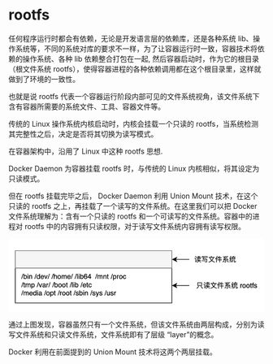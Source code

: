 # rootfs

任何程序运行时都会有依赖，无论是开发语言层的依赖库，还是各种系统 lib、操作系统等，不同的系统对库的要求不一样，为了让容器运行时一致，容器技术将依赖的操作系统、各种 lib 依赖整合打包在一起, 然后容器启动时，作为它的根目录（根文件系统 rootfs），使得容器进程的各种依赖调用都在这个根目录里，这样就做到了环境的一致性。

也就是说 rootfs 代表一个容器运行阶段内部可见的文件系统视角，该文件系统下含有容器所需要的系统文件、工具、容器文件等。

传统的 Linux 操作系统内核启动时，内核会挂载一个只读的 rootfs，当系统检测其完整性之后，决定是否将其切换为读写模式。

在容器架构中，沿用了 Linux 中这种 rootfs 思想.

Docker Daemon 为容器挂载 rootfs 时，与传统的 Linux 内核相似，将其设定为只读模式。

但在 rootfs 挂载完毕之后， Docker Daemon 利用 Union Mount 技术，在这个只读的 rootfs 之上，再挂载了一个读写的文件系统。在这里我们可以把 Docker 文件系统理解为：含有一个只读的 rootfs 和一个可读写的文件系统。容器中的进程对 rootfs 中的内容拥有只读权限，对于读写文件系统内容拥有读写权限。

<div  align="center">
	<img src="../assets/rootfs.png" width = "600"  align=center />
</div>


通过上图发现，容器虽然只有一个文件系统，但该文件系统由两层构成，分别为读写文件系统和只读文件系统，文件系统即有了层级 “layer”的概念。

Docker 利用在前面提到的 Union Mount 技术将这两个两层挂载。